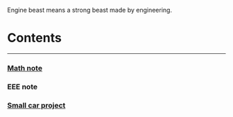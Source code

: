 Engine beast means a strong beast made by engineering.

# Contents
---
### [Math note](https://enginebeast.github.io/2025/09/18/math_note.html)

### EEE note

### [Small car project](https://enginebeast.github.io/2025/09/18/smallcar.html)
